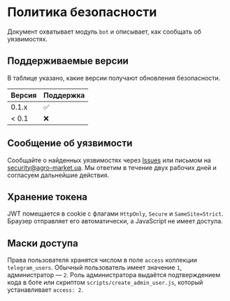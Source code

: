 <!-- Назначение файла: политика безопасности проекта. -->
# Политика безопасности

Документ охватывает модуль `bot` и описывает, как сообщать об уязвимостях.

## Поддерживаемые версии

В таблице указано, какие версии получают обновления безопасности.

| Версия | Поддержка          |
| ------ | ------------------ |
| 0.1.x  | :white_check_mark: |
| < 0.1  | :x:                |

## Сообщение об уязвимости

Сообщайте о найденных уязвимостях через [Issues](https://github.com/AgroxOD/agrmcs/issues)
или письмом на security@agro-market.ua. Мы ответим в течение двух рабочих дней и
согласуем дальнейшие действия.
## Хранение токена

JWT помещается в cookie с флагами `HttpOnly`, `Secure` и `SameSite=Strict`. Браузер отправляет его автоматически, а JavaScript не имеет доступа.

## Маски доступа

Права пользователя хранятся числом в поле `access` коллекции `telegram_users`.
Обычный пользователь имеет значение `1`, администратор — `2`.
Роль администратора выдаётся подтверждением кода в боте или скриптом
`scripts/create_admin_user.js`, который устанавливает `access: 2`.
